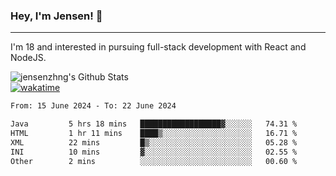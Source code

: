 ### Hey, I'm Jensen! 👋

---

I'm 18 and interested in pursuing full-stack development with React and NodeJS.

![jensenzhng's Github Stats](https://github-readme-stats.vercel.app/api?username=jensenzhng&theme=dark&show_icons=true&count_private=true)
<br />
[![wakatime](https://wakatime.com/badge/user/cbfc263d-3611-4e36-8278-8fad45fe3f62.svg)](https://wakatime.com/@cbfc263d-3611-4e36-8278-8fad45fe3f62)

<!--START_SECTION:waka-->

```txt
From: 15 June 2024 - To: 22 June 2024

Java         5 hrs 18 mins   ██████████████████▓░░░░░░   74.31 %
HTML         1 hr 11 mins    ████▒░░░░░░░░░░░░░░░░░░░░   16.71 %
XML          22 mins         █▒░░░░░░░░░░░░░░░░░░░░░░░   05.28 %
INI          10 mins         ▓░░░░░░░░░░░░░░░░░░░░░░░░   02.55 %
Other        2 mins          ░░░░░░░░░░░░░░░░░░░░░░░░░   00.60 %
```

<!--END_SECTION:waka-->
